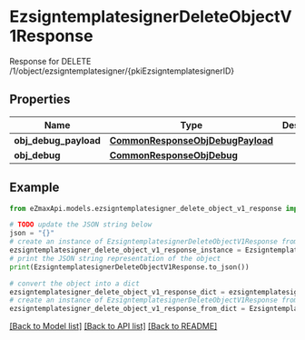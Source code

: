 # EzsigntemplatesignerDeleteObjectV1Response

Response for DELETE /1/object/ezsigntemplatesigner/{pkiEzsigntemplatesignerID}

## Properties

Name | Type | Description | Notes
------------ | ------------- | ------------- | -------------
**obj_debug_payload** | [**CommonResponseObjDebugPayload**](CommonResponseObjDebugPayload.md) |  | 
**obj_debug** | [**CommonResponseObjDebug**](CommonResponseObjDebug.md) |  | [optional] 

## Example

```python
from eZmaxApi.models.ezsigntemplatesigner_delete_object_v1_response import EzsigntemplatesignerDeleteObjectV1Response

# TODO update the JSON string below
json = "{}"
# create an instance of EzsigntemplatesignerDeleteObjectV1Response from a JSON string
ezsigntemplatesigner_delete_object_v1_response_instance = EzsigntemplatesignerDeleteObjectV1Response.from_json(json)
# print the JSON string representation of the object
print(EzsigntemplatesignerDeleteObjectV1Response.to_json())

# convert the object into a dict
ezsigntemplatesigner_delete_object_v1_response_dict = ezsigntemplatesigner_delete_object_v1_response_instance.to_dict()
# create an instance of EzsigntemplatesignerDeleteObjectV1Response from a dict
ezsigntemplatesigner_delete_object_v1_response_from_dict = EzsigntemplatesignerDeleteObjectV1Response.from_dict(ezsigntemplatesigner_delete_object_v1_response_dict)
```
[[Back to Model list]](../README.md#documentation-for-models) [[Back to API list]](../README.md#documentation-for-api-endpoints) [[Back to README]](../README.md)


